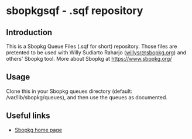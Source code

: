 # sbopkgsqf - .sqf repository

## Introduction
This is a Sbopkg Queue Files (.sqf for short) repository. Those files are pretented to be used with Willy Sudiarto Raharjo (willysr@sbopkg.org) and others' Sbopkg tool. More about Sbopkg at https://www.sbopkg.org/

## Usage
Clone this in your Sbopkg queues directory (default: /var/lib/sbopkg/queues), and then use the queues as documented.

## Useful links
* [Sbopkg home page](https://www.sbopkg.org)
